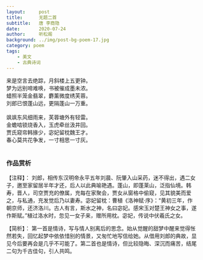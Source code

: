 ```yaml
---
layout:     post
title:      无题二首
subtitle:   唐 李商隐
date:       2020-07-24
author:     听松阁
background: ../img/post-bg-poem-17.jpg
category: poem
tags:
    - 美文
    - 古典诗词
---
```


来是空言去绝踪，月斜楼上五更钟。<br>
梦为远别啼难唤，书被催成墨未浓。<br>
蜡照半笼金翡翠，麝薰微度绣芙蓉。<br>
刘郎已恨蓬山远，更隔蓬山一万重。<br>
<br>
飒飒东风细雨来，芙蓉塘外有轻雷。<br>
金蟾啮锁烧香入，玉虎牵丝汲井回。<br>
贾氏窥帘韩掾少，宓妃留枕魏王才。<br>
春心莫共花争发，一寸相思一寸灰。<br>
<br>

### 作品赏析
【注释】：
刘郎，相传东汉明帝永平五年刘晨、阮肇入山采药，迷不得出，遇二女子，邀至家留居半年才还，后人以此典喻艳遇。蓬山，即蓬莱山，泛指仙境。韩寿，晋人，司空贾充的僚属，充每在家聚会，贾女从窗格中偷窥，见其貌美而爱之，与私通，充发觉后乃以妻寿。宓妃留枕：曹植《洛神赋·序》：“黄初三年，作朝京师，还济洛川。古人有言，斯水之神，名曰宓妃。感宋玉对楚王神女之事，遂作斯赋。”植过洛水时，忽见一女子来，赠所用枕。宓妃，传说中伏羲氏之女。

【简析】：
第一首是情诗，写与情人别离后的思念。始从觉醒的甜梦中醒来觉得怅然若失，回忆起梦中依依惜别的情景，又匆忙地写信给她。从借用刘郎的典故，显见今后要再会是几乎不可能了。第二首也是情诗，但比较隐晦、深沉而痛苦，结尾二句为千古佳句，引人共鸣。
